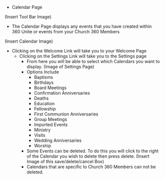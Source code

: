 - Calendar Page

(Insert Tool Bar Image)

   * The Calendar Page displays any events that you have created within 360 Unite or events from your Church 360 Members

(Insert Calendar Image)

   * Clicking on the Welcome Link will take you to your Welcome Page
     * Clicking on the Settings Link will take you to the Settings page
          * From here you will be able to select which Calendars you want to display.
(Image of Settings Page)
          * Options Include
               * Baptisms
               * Birthdays
               * Board Meetings
               * Confirmation Anniversaries
               * Deaths
               * Education
               * Fellowship
               * First Communion Anniversaries
               * Group Meetings
               * Imported Events
               * Ministry
               * Visits
               * Wedding Anniversaries
               * Worship
          * Some Events can be deleted.  To do this you will click to the right of the Calendar you wish to delete then press delete.
(Insert Image of this save/delete/cancel Box)
          * Calendars that are specific to Church 360 Members can not be deleted.
               